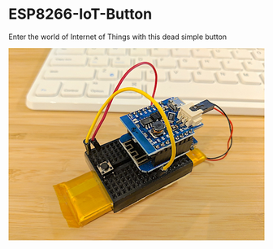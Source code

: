 # ESP8266-IoT-Button
Enter the world of Internet of Things with this dead simple button

![prototype](pictures/prototype1.jpg)
